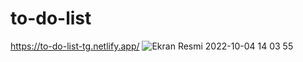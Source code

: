 # to-do-list
https://to-do-list-tg.netlify.app/
![Ekran Resmi 2022-10-04 14 03 55](https://user-images.githubusercontent.com/102370994/193803534-e7fafa78-617a-4b3b-901c-3ef3b9c3fb76.png)
